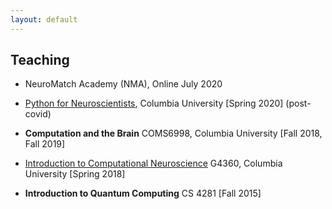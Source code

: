 ```yaml
---
layout: default
---
```


## Teaching

* NeuroMatch Academy (NMA), Online July 2020

* [Python for Neuroscientists](https://neuropython.com/), Columbia University [Spring 2020] (post-covid)

* **Computation and the Brain** COMS6998, Columbia University [Fall 2018, Fall 2019]

* [Introduction to Computational Neuroscience](https://ctn.zuckermaninstitute.columbia.edu/courses) G4360, Columbia University [Spring 2018]

* **Introduction to Quantum Computing** CS 4281 [Fall 2015]
